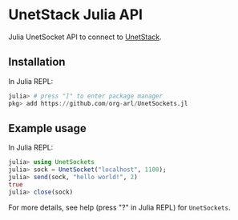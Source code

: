 # UnetStack Julia API

Julia UnetSocket API to connect to [UnetStack](https://unetstack.net).

## Installation

In Julia REPL:
```julia
julia> # press "]" to enter package manager
pkg> add https://github.com/org-arl/UnetSockets.jl
```

## Example usage

In Julia REPL:
```julia
julia> using UnetSockets
julia> sock = UnetSocket("localhost", 1100);
julia> send(sock, "hello world!", 2)
true
julia> close(sock)
```

For more details, see help (press "?" in Julia REPL) for `UnetSockets`.
